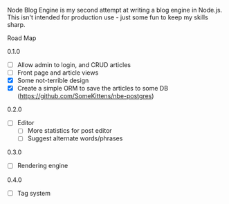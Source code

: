 Node Blog Engine is my second attempt at writing a blog engine in Node.js.  This isn't intended for production use - just some fun to keep my skills sharp.

Road Map

0.1.0
 - [ ] Allow admin to login, and CRUD articles
 - [ ] Front page and article views
 - [x] Some not-terrible design
 - [x] Create a simple ORM to save the articles to some DB (https://github.com/SomeKittens/nbe-postgres)

0.2.0
 - [ ] Editor
   - [ ] More statistics for post editor
   - [ ] Suggest alternate words/phrases

0.3.0
 - [ ] Rendering engine

0.4.0
 - [ ] Tag system